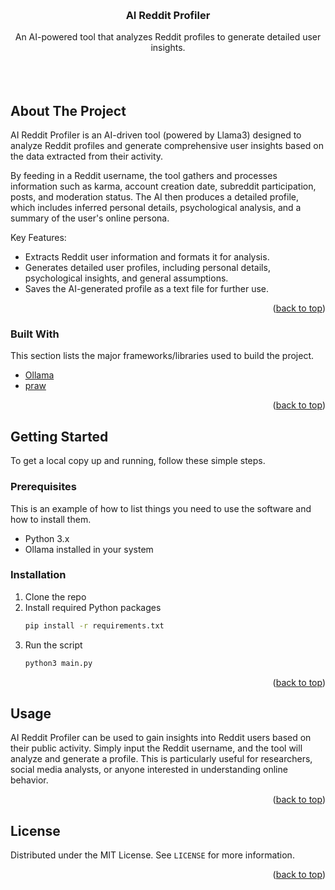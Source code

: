 
<a id="readme-top"></a>



<!-- PROJECT LOGO -->
<br />
<div align="center">

  <h3 align="center">AI Reddit Profiler </h3>

  <p align="center">
    An AI-powered tool that analyzes Reddit profiles to generate detailed user insights.
    <br />
    <br />
    <br />
    <br />
   
</div>



<!-- ABOUT THE PROJECT -->
## About The Project


AI Reddit Profiler is an AI-driven tool (powered by Llama3) designed to analyze Reddit profiles and generate comprehensive user insights based on the data extracted from their activity. 

By feeding in a Reddit username, the tool gathers and processes information such as karma, account creation date, subreddit participation, posts, and moderation status. The AI then produces a detailed profile, which includes inferred personal details, psychological analysis, and a summary of the user's online persona. 


Key Features: 
* Extracts Reddit user information and formats it for analysis. 
* Generates detailed user profiles, including personal details, psychological insights, and general assumptions. 
*  Saves the AI-generated profile as a text file for further use.

<p align="right">(<a href="#readme-top">back to top</a>)</p>



### Built With

This section lists the major frameworks/libraries used to build the project.

*  [Ollama](https://ollama.com/download) 
* [praw](https://praw.readthedocs.io/en/stable/) 

<p align="right">(<a href="#readme-top">back to top</a>)</p>



<!-- GETTING STARTED -->
## Getting Started

To get a local copy up and running, follow these simple steps.

### Prerequisites

This is an example of how to list things you need to use the software and how to install them.
* Python 3.x
* Ollama installed in your system

### Installation

1. Clone the repo
2. Install required Python packages
   ```sh
   pip install -r requirements.txt
   ```
3. Run the script
   ```sh
   python3 main.py
   ```

<p align="right">(<a href="#readme-top">back to top</a>)</p>



<!-- USAGE EXAMPLES -->
## Usage

AI Reddit Profiler can be used to gain insights into Reddit users based on their public activity. Simply input the Reddit username, and the tool will analyze and generate a profile. This is particularly useful for researchers, social media analysts, or anyone interested in understanding online behavior.

<p align="right">(<a href="#readme-top">back to top</a>)</p>





<!-- LICENSE -->
## License

Distributed under the MIT License. See `LICENSE` for more information.

<p align="right">(<a href="#readme-top">back to top</a>)</p>

